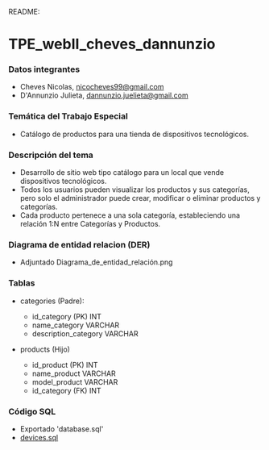 README: 
# TPE_webII_cheves_dannunzio

### Datos integrantes

  - Cheves Nicolas, nicocheves99@gmail.com
  - D'Annunzio Julieta, dannunzio.juelieta@gmail.com

### Temática del Trabajo Especial 
- Catálogo de productos para una tienda de dispositivos tecnológicos.

### Descripción del tema
- Desarrollo de sitio web tipo catálogo para un local que vende dispositivos tecnológicos.
- Todos los usuarios pueden visualizar los productos y sus categorías, pero solo el administrador puede crear, modificar o eliminar productos y categorías.
- Cada producto pertenece a una sola categoría, estableciendo una relación 1:N entre Categorías y Productos.

### Diagrama de entidad relacion (DER)
  - Adjuntado Diagrama_de_entidad_relación.png
  
### Tablas
- categories (Padre):
    - id_category (PK)          INT
    - name_category             VARCHAR
    - description_category      VARCHAR
  
- products (Hijo)
    - id_product  (PK)           INT
    - name_product               VARCHAR
    - model_product              VARCHAR
    - id_category (FK)           INT

### Código SQL
  - Exportado 'database.sql'
  - [devices.sql](./devices.sql)


